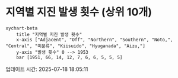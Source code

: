 # 지역별 지진 발생 횟수 (상위 10개)

```mermaid
xychart-beta
    title "지역별 지진 발생 횟수"
    x-axis ["Adjacent", "Off", "Northern", "Southern", "Noto,", "Central", "미분류", "Kiisuido", "Hyuganada", "Aizu,"]
    y-axis "발생 횟수" 0 --> 1953
    bar [1951, 66, 14, 12, 7, 6, 6, 5, 5, 5]
```

업데이트 시간: 2025-07-18 18:05:11
